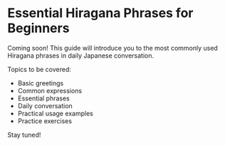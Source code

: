 # Essential Hiragana Phrases for Beginners

Coming soon! This guide will introduce you to the most commonly used Hiragana phrases in daily Japanese conversation.

Topics to be covered:
- Basic greetings
- Common expressions
- Essential phrases
- Daily conversation
- Practical usage examples
- Practice exercises

Stay tuned! 